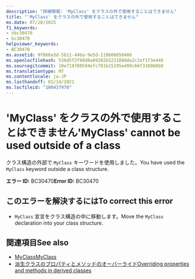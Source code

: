 ```yaml
---
description: "詳細情報: 'MyClass' をクラスの外で使用することはできません"
title: "'MyClass' をクラスの外で使用することはできません"
ms.date: 07/20/2015
f1_keywords:
- vbc30470
- bc30470
helpviewer_keywords:
- BC30470
ms.assetid: 9f868a3d-5b11-44ba-9e5d-119b06650486
ms.openlocfilehash: 538d5f2f99d0a09202b5231888da2c2ef1f3e446
ms.sourcegitcommit: 10e719780594efc781b15295e499c66f316068b8
ms.translationtype: HT
ms.contentlocale: ja-JP
ms.lasthandoff: 02/14/2021
ms.locfileid: "100437970"
---
```

# <a name="myclass-cannot-be-used-outside-of-a-class"></a><span data-ttu-id="cc065-103">'MyClass' をクラスの外で使用することはできません</span><span class="sxs-lookup"><span data-stu-id="cc065-103">'MyClass' cannot be used outside of a class</span></span>

<span data-ttu-id="cc065-104">クラス構造の外部で `MyClass` キーワードを使用しました。</span><span class="sxs-lookup"><span data-stu-id="cc065-104">You have used the `MyClass` keyword outside a class structure.</span></span>  
  
 <span data-ttu-id="cc065-105">**エラー ID:** BC30470</span><span class="sxs-lookup"><span data-stu-id="cc065-105">**Error ID:** BC30470</span></span>  
  
## <a name="to-correct-this-error"></a><span data-ttu-id="cc065-106">このエラーを解決するには</span><span class="sxs-lookup"><span data-stu-id="cc065-106">To correct this error</span></span>  
  
- <span data-ttu-id="cc065-107">`MyClass` 宣言をクラス構造の中に移動します。</span><span class="sxs-lookup"><span data-stu-id="cc065-107">Move the `MyClass` declaration into your class structure.</span></span>  
  
## <a name="see-also"></a><span data-ttu-id="cc065-108">関連項目</span><span class="sxs-lookup"><span data-stu-id="cc065-108">See also</span></span>

- [<span data-ttu-id="cc065-109">MyClass</span><span class="sxs-lookup"><span data-stu-id="cc065-109">MyClass</span></span>](../programming-guide/program-structure/me-my-mybase-and-myclass.md#myclass)
- [<span data-ttu-id="cc065-110">派生クラスのプロパティとメソッドのオーバーライド</span><span class="sxs-lookup"><span data-stu-id="cc065-110">Overriding properties and methods in derived classes</span></span>](../programming-guide/language-features/objects-and-classes/inheritance-basics.md#overriding-properties-and-methods-in-derived-classes)
